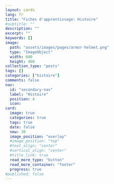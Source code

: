```yaml
---
layout: cards
lang: fr
title: "Fiches d'apprentissage: Histoire"
#subtitle: ""
description: ""
excerpt: ""
keywords: []
image:
  path: "assets/images/pages/armor-helmet.png"
  type: "ImageObject"
  width: 600
  height: 400
collection_type: "posts"
tags: []
categories: ["histoire"]
comments: false
nav:
  id: "secondary-nav"
  label: "Histoire"
  position: 4
  icon:
card:
  image: true
  categories: true
  tags: true
  date: false
  new: 30
  image_position: "overlay"
  #image_position: "top"
  #text_align: "center"
  #vertical_align: "center"
  #title_link: true
  read_more_type: "button"
  read_more_container: "footer"
  progress: true
#published: false
---
```

